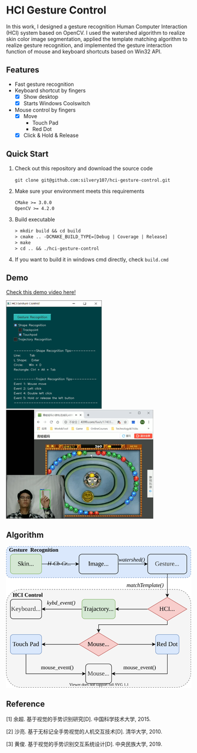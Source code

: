 # HCI Gesture Control

In this work, I designed a gesture recognition Human Computer Interaction (HCI) system based on OpenCV.
I used the watershed algorithm to realize skin color image segmentation, applied the template matching algorithm to realize gesture recognition, and implemented the gesture interaction function of mouse and keyboard shortcuts based on Win32 API.

## Features

- Fast gesture recognition
- Keyboard shortcut by fingers
    - [x] Show desktop
    - [x] Starts Windows Coolswitch
- Mouse control by fingers
    - [x] Move
        - Touch Pad
        - Red Dot
    - [x] Click & Hold & Release

## Quick Start

1. Check out this repository and download the source code

    `git clone git@github.com:silvery107/hci-gesture-control.git`

2. Make sure your environment meets this requirements

    ```
    CMake >= 3.0.0
    OpenCV >= 4.2.0
    ```

3. Build executable

    ```shell
    > mkdir build && cd build
    > cmake .. -DCMAKE_BUILD_TYPE=[Debug | Coverage | Release]
    > make
    > cd .. && ./hci-gesture-control
    ```

4. If you want to build it in windows cmd directly, check `build.cmd`

## Demo

[Check this demo video here!](videos/demo.mp4)

<img src=images/gui_demo.png width=260/>
<img src=images/demo.png width=400/>

## Algorithm

<img src="images/algorithm1.svg" width=550>

## Reference

[1] 余超. 基于视觉的手势识别研究[D]. 中国科学技术大学, 2015.

[2] 沙亮. 基于无标记全手势视觉的人机交互技术[D]. 清华大学, 2010.

[3] 黄俊. 基于视觉的手势识别交互系统设计[D]. 中央民族大学, 2019.
